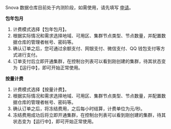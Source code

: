 
Snova 数据仓库目前处于内测阶段，如需使用，请先填写 [申请](https://cloud.tencent.com/apply/p/9w3pf3gjrtk)。

**包年包月**
1. 计费模式选择【包年包月】。
2. 根据实际情况和需求选择地域、可用区、集群节点类型、节点数量，并配置数据仓库的管理者帐号、密码等。
3. 确认订单之后，您可通过余额支付、网银支付、微信支付、QQ 钱包支付等方式进行支付。
4. 订单支付后立即开通集群，在控制台列表可以看到刚创建的集群，待其状态变为【运行中】，即可开始正常使用。

**按量计费**
1. 计费模式选择【按量计费】。
2. 根据实际情况和需求选择地域、可用区、集群节点类型、节点数量，并配置数据仓库的管理者帐号、密码等。
3. 确认订单之后，将冻结费用，之后每小时结算，计费单位为元/秒。
4. 冻结费用成功后将立即开通集群，在控制台列表可以看到刚创建的集群，待其状态变为【运行中】，即可开始正常使用。

